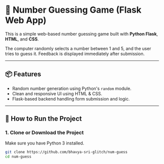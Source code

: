 # 🎯 Number Guessing Game (Flask Web App)

This is a simple web-based number guessing game built with **Python Flask**, **HTML**, and **CSS**.

The computer randomly selects a number between 1 and 5, and the user tries to guess it. Feedback is displayed immediately after submission.

---

## 📦 Features

- Random number generation using Python's `random` module.
- Clean and responsive UI using HTML & CSS.
- Flask-based backend handling form submission and logic.

---

## 🚀 How to Run the Project

### 1. Clone or Download the Project
Make sure you have Python 3 installed.

```bash
git clone https://github.com/bhavya-sri-glitch/num-guess
cd num-guess
